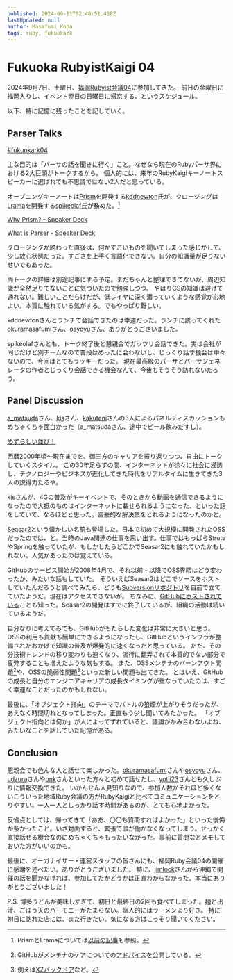 ```yaml
---
published: 2024-09-11T02:48:51.438Z
lastUpdated: null
author: Masafumi Koba
tags: ruby, fukuokark
---
```


# Fukuoka RubyistKaigi 04

2024年9月7日、土曜日、[福岡Rubyist会議04](https://regional.rubykaigi.org/fukuoka04/)に参加してきた。
前日の金曜日に福岡入りし、イベント翌日の日曜日に帰京する、というスケジュール。

以下、特に記憶に残ったことを記していく。

## Parser Talks

[#fukuokark04](https://x.com/ybiquitous/status/1832342407473721747)

主な目的は「パーサの話を聞きに行く」こと。なぜなら現在のRubyパーサ界における2大巨頭がトークするから。
個人的には、来年のRubyKaigiキーノートスピーカーに選ばれても不思議ではない2人だと思っている。

オープニングキーノートは[Prism](https://github.com/ruby/prism)を開発する[kddnewton](https://x.com/kddnewton)氏が、クロージングは[Lrama](https://github.com/ruby/lrama)を開発する[spikeolaf](https://x.com/spikeolaf)氏が務めた。[^1]

[Why Prism? - Speaker Deck](https://speakerdeck.com/player/65a4f352257f469abcacb4e44f7ddb6b)

[What is Parser - Speaker Deck](https://speakerdeck.com/player/6b24d14dddf54280af5bba85ada40c71)

クロージングが終わった直後は、何かすごいものを聞いてしまった感じがして、少し放心状態だった。すごさを上手く言語化できない。自分の知識量が足りないせいでもあった。

両トークの詳細は別途記事にする予定。まだちゃんと整理できてないが、周辺知識が全然足りてないことに気づいたので勉強しつつ。
やはりCSの知識は避けて通れない。難しいことだらけだが、低レイヤに深く潜っていくような感覚が心地よい。本質に触れている気がする。でもやっぱり難しい。

kddnewtonさんとランチで会話できたのは幸運だった。ランチに誘ってくれた[okuramasafumi](https://x.com/okuramasafumi)さん、[osyoyu](https://x.com/osyoyu)さん、ありがとうございました。

spikeolafさんとも、トーク終了後と懇親会でガッツリ会話できた。実は会社が同じだけど別チームなので普段はめったに会わないし、じっくり話す機会は中々ないので、今回はとてもラッキーだった。
現在最高級のパーサとパーサジェネレータの作者とじっくり会話できる機会なんて、今後もそうそう訪れないだろう。

## Panel Discussion

[a_matsuda](https://x.com/a_matsuda)さん、[kis](https://x.com/kis)さん、[kakutani](https://x.com/kakutani)さんの3人によるパネルディスカッションもめちゃくちゃ面白かった（a_matsudaさん、途中でビール飲みだすし）。

[めずらしい並び！](https://x.com/inao/status/1832290737503007198)

西暦2000年頃〜現在までを、御三方のキャリアを振り返りつつ、自由にトークしていくスタイル。
この30年足らずの間、インターネットが徐々に社会に浸透し、テクノロジーやビジネスが進化してきた時代をリアルタイムに生きてきた3人の説得力たるや。

kisさんが、4Gの普及がキーイベントで、そのときから動画を通信できるようになったので大抵のものはインターネットに載せられるようになった、といった話をしていて、なるほどと思った。富豪的な解決策をとれるようになったのかと。

[Seasar2](https://s2container.seasar.org/2.4/ja/)という懐かしい名前も登場した。日本で初めて大規模に開発されたOSSだったのでは、と。当時のJava関連の仕事を思い出す。仕事ではもっぱらStrutsやSpringを触っていたが、もしかしたらどこかでSeasar2にも触れていたかもしれない。人気があったのは覚えている。

GitHubのサービス開始が2008年4月で、それ以前・以降でOSS界隈はどう変わったか、みたいな話もしていた。
そういえばSeasar2はどこでソースをホストしていたんだろうと調べてみたら、どうも[Subversionリポジトリ](https://s2container.seasar.org/2.3/ja/source-repository.html)を自前で立てていたようだ。現在はアクセスできないが。
ちなみに、[GitHubにホストされている](https://github.com/seasarorg)ことも知った。Seasar2の開発はすでに終了しているが、組織の活動は続いているようだ。

自分なりに考えてみても、GitHubがもたらした変化は非常に大きいと思う。OSSの利用も貢献も簡単にできるようになったし、GitHubというインフラが整備されたおかげで知識の普及が爆発的に速くなったと思っている。
ただ、その分技術トレンドの移り変わりも速くなり、流行に翻弄されて本質的でない部分で疲弊することも増えたような気もする。
また、OSSメンテナのバーンアウト問題[^2]や、OSSの脆弱性問題[^3]といった新しい問題も出てきた。
とはいえ、GitHubの成長と自分のエンジニアキャリアの成長タイミングが重なっていたのは、すごく幸運なことだったのかもしれない。

最後に、「オブジェクト指向」のテーマでバトルの狼煙が上がりそうだったが、あえなく時間切れとなってしまった。正直もう少し聞いてみたかった。
「オブジェクト指向とは何か」が人によってずれていると、議論がかみ合わないよね、みたいなことを話していた記憶がある。

## Conclusion

懇親会でも色んな人と話せて楽しかった。[okuramasafumi](https://x.com/okuramasafumi)さんや[osyoyu](https://x.com/osyoyu)さん、[udzura](https://x.com/udzura)さんや[onk](https://x.com/onk)さんといった方々と初めて話せたし、[yotii23](https://x.com/yotii23)さんとも久しぶりに情報交換できた。
いかんせん人見知りなので、参加人数がそれほど多くないこういった地域Ruby会議の方がRubyKaigiと比べてコミュニケーションをとりやすい。一人一人としっかり話す時間があるのが、とても心地よかった。

反省点としては、帰ってきて「ああ、〇〇も質問すればよかった」といった後悔が多かったこと。いざ対面すると、緊張で頭が働かなくなってしまう。せっかく直接話せる機会なのにめちゃくちゃもったいなかった。事前に質問などメモしておいた方がいいのかも。

最後に、オーガナイザー・運営スタッフの皆さんにも、福岡Ruby会議04の開催に感謝を述べたい。ありがとうございました。
特に、[jimlock](https://x.com/jimlock)さんから沖縄で開催の話を聞かなければ、参加してたかどうかは正直わからなかった。本当にありがとうございました！

P.S.
博多うどんが美味しすぎて、初日と最終日の2回も食べてしまった。麺と出汁、ごぼう天のハーモニーがたまらない。個人的にはラーメンより好き。
特に初日に訪れた店には、また行きたい。気になる方はこっそり聞いてください。

[^1]: PrismとLramaについては[以前の記事](rubykaigi-2024-3-lrama-and-prism.md)も参照。

[^2]: GitHubがメンテナのケアについての[アドバイス](https://opensource.guide/ja/best-practices/#%E6%B4%BB%E5%8B%95%E5%81%9C%E6%AD%A2%E3%81%97%E3%81%A6%E3%82%82%E8%89%AF%E3%81%84)を公開している。

[^3]: 例えば[XZバックドア](https://ja.wikipedia.org/wiki/XZ_Utils%E3%81%AE%E3%83%90%E3%83%83%E3%82%AF%E3%83%89%E3%82%A2)など。
